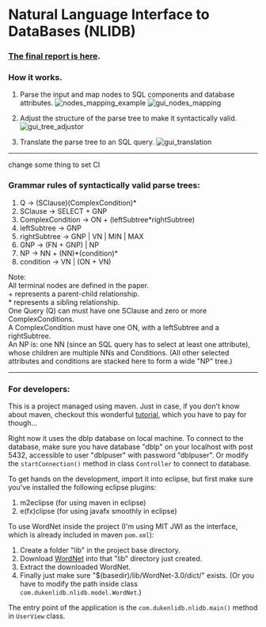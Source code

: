 # Natural Language Interface to DataBases (NLIDB)

### [The final report is here](./doc/report/final/final.pdf).

### How it works.
1. Parse the input and map nodes to SQL components and database attributes.
![nodes_mapping_example](./doc/report/final/figures/nodes_mapping_example.png)
![gui_nodes_mapping](./doc/report/final/figures/gui_nodes_mapping.png)

2. Adjust the structure of the parse tree to make it syntactically valid.
![gui_tree_adjustor](./doc/report/final/figures/gui_tree_adjustor1.png)

3. Translate the parse tree to an SQL query.
![gui_translation](./doc/report/final/figures/gui_translation.png)

******

change some thing to set CI

### Grammar rules of syntactically valid parse trees:

1. Q -> (SClause)(ComplexCondition)\*
2. SClause -> SELECT + GNP
3. ComplexCondition -> ON + (leftSubtree\*rightSubtree)
4. leftSubtree -> GNP
5. rightSubtree -> GNP | VN | MIN | MAX
6. GNP -> (FN + GNP) | NP
7. NP -> NN + (NN)\*(condition)\*
8. condition -> VN | (ON + VN)

Note:  
All terminal nodes are defined in the paper.  
\+ represents a parent-child relationship.  
\* represents a sibling relationship.  
One Query (Q) can must have one SClause and zero or more ComplexConditions.  
A ComplexCondition must have one ON, with a leftSubtree and a rightSubtree.  
An NP is: one NN (since an SQL query has to select at least one attribute), whose children
are multiple NNs and Conditions. (All other selected attributes and conditions are stacked
here to form a wide "NP" tree.)    

*****

### For developers:

This is a project managed using maven. Just in case, if you don't know about maven, checkout this wonderful [tutorial](https://www.udemy.com/apachemaven/), which you have to pay for though...

Right now it uses the dblp database on local machine. To connect to the database, make sure you have database "dblp" on your localhost with post 5432, accessible to user "dblpuser" with password "dblpuser". Or modify the `startConnection()` method in class `Controller` to connect to database.

To get hands on the development, import it into eclipse, but first make sure you've installed the following eclipse plugins:

1. m2eclipse (for using maven in eclipse)
2. e(fx)clipse (for using javafx smoothly in eclipse)

To use WordNet inside the project (I'm using MIT JWI as the interface, which is already included in maven `pom.xml`):

1. Create a folder "lib" in the project base directory.
2. Download [WordNet](https://wordnet.princeton.edu/wordnet/download/) into that "lib" directory just created.
3. Extract the downloaded WordNet. 
4. Finally just make sure "$(basedir)/lib/WordNet-3.0/dict/" exists. (Or you have to modify the path inside class `com.dukenlidb.nlidb.model.WordNet`.)

The entry point of the application is the `com.dukenlidb.nlidb.main()` method in `UserView` class. 
